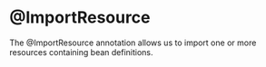 # @ImportResource

The @ImportResource annotation allows us to import one or more resources containing bean definitions.